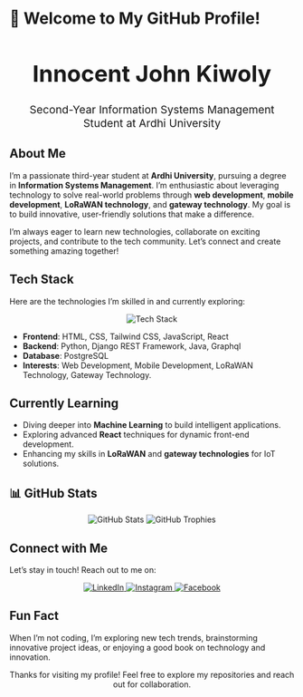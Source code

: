 # 👋 Welcome to My GitHub Profile!

<div align="center">
  <h1 style="font-size: 2.5rem; font-weight: bold;">Innocent John Kiwoly</h1>
  <p style="font-size: 1.2rem;">Second-Year Information Systems Management Student at Ardhi University</p>
</div>


##  About Me
I’m a passionate third-year student at **Ardhi University**, pursuing a degree in **Information Systems Management**. I’m enthusiastic about leveraging technology to solve real-world problems through **web development**, **mobile development**, **LoRaWAN technology**, and **gateway technology**. My goal is to build innovative, user-friendly solutions that make a difference.

I’m always eager to learn new technologies, collaborate on exciting projects, and contribute to the tech community. Let’s connect and create something amazing together!



## Tech Stack
Here are the technologies I’m skilled in and currently exploring:

<div align="center">
  <img src="https://skillicons.dev/icons?i=html,css,bootstrap,tailwind,js,react,java,python,django,postgresql" alt="Tech Stack"/>
</div>

- **Frontend**: HTML, CSS, Tailwind CSS, JavaScript, React
- **Backend**: Python, Django REST Framework, Java, Graphql
- **Database**: PostgreSQL
- **Interests**: Web Development, Mobile Development, LoRaWAN Technology, Gateway Technology.



## Currently Learning
- Diving deeper into **Machine Learning** to build intelligent applications.
- Exploring advanced **React** techniques for dynamic front-end development.
- Enhancing my skills in **LoRaWAN** and **gateway technologies** for IoT solutions.



## 📊 GitHub Stats
<div align="center">
  <img src="https://github-readme-stats.vercel.app/api?username=KIWOLY&show_icons=true&theme=radical" alt="GitHub Stats"/>
  <img src="https://github-readme-trophy.vercel.app/?username=KIWOLY&theme=onedark" alt="GitHub Trophies"/>
</div>



## Connect with Me
Let’s stay in touch! Reach out to me on:

<div align="center">
  <a href="https://www.linkedin.com/in/innocent-kiwoly">
    <img src="https://img.shields.io/badge/LinkedIn-0077B5?style=for-the-badge&logo=linkedin&logoColor=white" alt="LinkedIn"/>
  </a>
  <a href="https://www.instagram.com/iaminnoh_john">
    <img src="https://img.shields.io/badge/Instagram-E4405F?style=for-the-badge&logo=instagram&logoColor=white" alt="Instagram"/>
  </a>
  <a href="https://www.facebook.com/innocent.kiwoly">
    <img src="https://img.shields.io/badge/Facebook-1877F2?style=for-the-badge&logo=facebook&logoColor=white" alt="Facebook"/>
  </a>
</div>






## Fun Fact
When I’m not coding, I’m exploring new tech trends, brainstorming innovative project ideas, or enjoying a good book on technology and innovation.



<div align="center" class="mt-6">
  <div class="bg-gray-800 text-white p-6 rounded-lg shadow-lg">
    <p class="text-lg">Thanks for visiting my profile!  Feel free to explore my repositories and reach out for collaboration.</p>
  </div>
</div>
